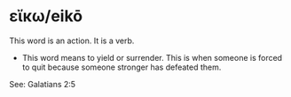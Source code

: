 # εἴκω/eikō
This word is an action. It is a verb.
* This word means to yield or surrender. This is when someone is forced to quit because someone stronger has defeated them.

See: Galatians 2:5
